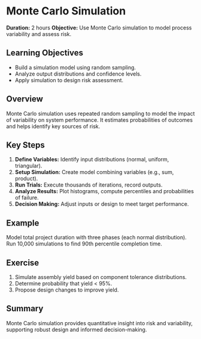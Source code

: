 # Monte Carlo Simulation

**Duration:** 2 hours
**Objective:** Use Monte Carlo simulation to model process variability and assess risk.

## Learning Objectives
- Build a simulation model using random sampling.  
- Analyze output distributions and confidence levels.  
- Apply simulation to design risk assessment.

## Overview
Monte Carlo simulation uses repeated random sampling to model the impact of variability on system performance. It estimates probabilities of outcomes and helps identify key sources of risk.

## Key Steps
1. **Define Variables:** Identify input distributions (normal, uniform, triangular).  
2. **Setup Simulation:** Create model combining variables (e.g., sum, product).  
3. **Run Trials:** Execute thousands of iterations, record outputs.  
4. **Analyze Results:** Plot histograms, compute percentiles and probabilities of failure.  
5. **Decision Making:** Adjust inputs or design to meet target performance.

## Example
Model total project duration with three phases (each normal distribution). Run 10,000 simulations to find 90th percentile completion time.

## Exercise
1. Simulate assembly yield based on component tolerance distributions.  
2. Determine probability that yield < 95%.  
3. Propose design changes to improve yield.

## Summary
Monte Carlo simulation provides quantitative insight into risk and variability, supporting robust design and informed decision-making.